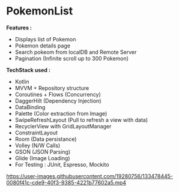 # PokemonList

**Features :**

- Displays list of Pokemon
- Pokemon details page
- Search pokeom from localDB and Remote Server
- Pagination (Infinite scroll up to 300 Pokemon)


**TechStack used :**

- Kotlin
- MVVM + Repository structure
- Coroutines + Flows (Concurrency)
- DaggerHilt (Dependency Injection)
- DataBinding 
- Palette (Color extraction from Image)
- SwipeRefreshLayout (Pull to refresh a view with data)
- RecyclerView with GridLayoutManager
- ConstraintLayout 
- Room (Data persistance)
- Volley (N/W Calls)
- GSON (JSON Parsing)
- Glide (Image Loading)
- For Testing : JUnit, Espresso, Mockito


https://user-images.githubusercontent.com/19280756/133478445-0080f41c-cde9-40f3-9385-4221b77602a5.mp4

